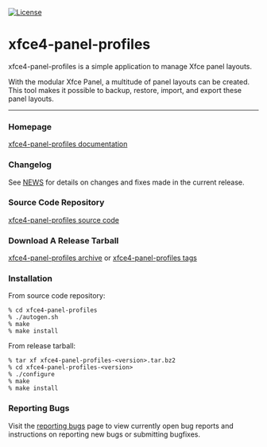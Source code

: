 [![License](https://img.shields.io/badge/License-GPL%20v2-blue.svg)](https://gitlab.xfce.org/xfce/xfce4-panel-profiles/COPYING)

# xfce4-panel-profiles

xfce4-panel-profiles is a simple application to manage Xfce panel layouts.

With the modular Xfce Panel, a multitude of panel layouts can be created.
This tool makes it possible to backup, restore, import, and export these
panel layouts.

----

### Homepage

[xfce4-panel-profiles documentation](https://docs.xfce.org/apps/xfce4-panel-profiles/start)

### Changelog

See [NEWS](https://gitlab.xfce.org/apps/xfce4-panel-profiles/-/blob/master/NEWS) for details on changes and fixes made in the current release.

### Source Code Repository

[xfce4-panel-profiles source code](https://gitlab.xfce.org/apps/xfce4-panel-profiles)

### Download A Release Tarball

[xfce4-panel-profiles archive](https://archive.xfce.org/src/apps/xfce4-panel-profiles)
    or
[xfce4-panel-profiles tags](https://gitlab.xfce.org/apps/xfce4-panel-profiles/-/tags)

### Installation

From source code repository: 

    % cd xfce4-panel-profiles
    % ./autogen.sh
    % make
    % make install

From release tarball:

    % tar xf xfce4-panel-profiles-<version>.tar.bz2
    % cd xfce4-panel-profiles-<version>
    % ./configure
    % make
    % make install

### Reporting Bugs

Visit the [reporting bugs](https://docs.xfce.org/apps/xfce4-panel-profiles/bugs) page to view currently open bug reports and instructions on reporting new bugs or submitting bugfixes.

